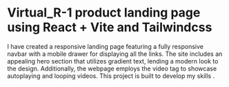 #  Virtual_R-1 product landing page using React + Vite and Tailwindcss
I have created a responsive landing page featuring a fully responsive navbar with a mobile drawer for displaying all the links. The site includes an appealing hero section that utilizes gradient text, lending a modern look to the design. Additionally, the webpage employs the video tag to showcase autoplaying and looping videos. This project is built to develop my skills .
